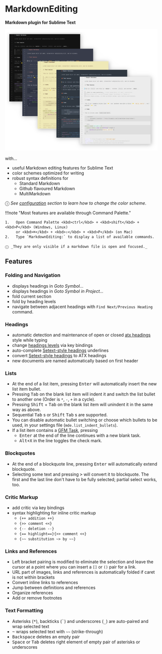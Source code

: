 # MarkdownEditing

**Markdown plugin for Sublime Text**

![MarkdownEditing][preview]

with...

*   useful Markdown editing features for Sublime Text
*   color schemes optimized for writing
*   robust syntax definitions for
    *   Standard Markdown
    *   Github flavoured Markdown
    *   MultiMarkdown

ⓘ _See [configuration][] section to learn how to change the color scheme_.

!!!note "Most features are available through Command Palette."

    1.   Open Command Palette <kbd>ctrl</kbd> + <kbd>shift</kbd> + <kbd>P</kbd> (Windows, Linux) 
         or <kbd>⌘</kbd> + <kbd>⇧</kbd> + <kbd>P</kbd> (on Mac)
    2.   Type `MarkdownEditing:` to display a list of available commands.

    ⓘ _They are only visible if a markdown file is open and focused._

## Features

### Folding and Navigation

*   displays headings in _Goto Symbol..._
*   displays headings in _Goto Symbol in Project..._
*   fold current section
*   fold by heading levels
*   navigate between adjacent headings with `Find Next/Previous Heading` command.

### Headings

*   automatic detection and maintenance of open or closed [atx headings][AtxHeadings] style while typing
*   change [headings levels][HeadingsLevels] via key bindings
*   auto-complete [Setext-style headings][SeHeadings] underlines
*   convert [Setext-style headings][SeHeadings] to ATX headings
*   new documents are named automatically based on first header

### Lists

*   At the end of a list item, pressing <kbd>Enter</kbd> will automatically insert the new list item bullet.
*   Pressing <kbd>Tab</kbd> on the blank list item will indent it and switch the list bullet to another one (Order is `*`, `-`, `+` in a cycle).
*   Pressing <kbd>Shift</kbd> + <kbd>Tab</kbd> on the blank list item will unindent it in the same way as above.
*   Sequential <kbd>Tab</kbd> s or <kbd>Shift</kbd> <kbd>Tab</kbd> s are supported.
*   You can disable automatic bullet switching or choose which bullets to be used, in your settings file (`mde.list_indent_bullets`).
*   If a list item contains a [GFM Task][], pressing 
    - <kbd>Enter</kbd> at the end of the line continues with a new blank task.
    - <kbd>Alt+X</kbd> in the line toggles the check mark.

### Blockquotes

*   At the end of a blockquote line, pressing <kbd>Enter</kbd> will automatically extend blockquote.
*   Selecting some text and pressing <kbd>&gt;</kbd> will convert it to blockquote. The first and the last line don't have to be fully selected; partial select works, too.

### Critic Markup

*   add critic via key bindings
*   syntax highlighting for inline critic markup
    -   `{++ addition ++}`
    -   `{>> comment <<}`
    -   `{-- deletion --}`
    -   `{== highlight==}{>> comment <<}`
    -   `{~~ substitution ~> by ~~}`

### Links and References

*   Left bracket pairing is modified to eliminate the selection and leave the cursor at a point where you can insert a `[]` or `()` pair for a link.
*   URL part of images, links and references is automatically folded if caret is not within brackets
*   Convert inline links to references
*   Jump between definitions and references
*   Organize references
*   Add or remove footnotes

### Text Formatting

*   Asterisks (<kbd>\*</kbd>), backticks (<kbd>\`</kbd>) and underscores (<kbd>\_</kbd>) are auto-paired and wrap selected text
*   <kbd>~</kbd> wraps selected text with `~~` (strike-through)
*   <kbd>Backspace</kbd> deletes an empty pair
*   <kbd>Space</kbd> or <kbd>Tab</kbd> deletes right element of empty pair of asterisks or underscores


[preview]: img/preview.png
[configuration]: config.md#change-color-scheme
[AtxHeadings]: usage.md#atx-style
[HeadingsLevels]: usage.md#headings-levels
[SeHeadings]: usage.md#setext-style
[GFM Task]: https://github.github.com/gfm/#task-list-items-extension-
